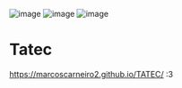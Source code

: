 ![image](https://badgen.net/github/release/babel/babel/stable)
![image](https://badgen.net/badge/code%20style/standard/f2a)
![image](https://badgen.net/npm/v/express)

# Tatec
https://marcoscarneiro2.github.io/TATEC/
:3

